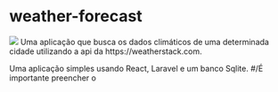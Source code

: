 # weather-forecast
<img src='https://img.shields.io/badge' />
Uma aplicação que busca os dados climáticos de uma determinada
cidade utilizando a api da https://weatherstack.com. 

Uma aplicação simples usando React, Laravel e um banco Sqlite.
#/É importante preencher o 


## 
